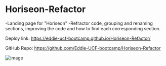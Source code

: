 # Horiseon-Refactor

-Landing page for "Horiseon"
-Refractor code, grouping and renaming sections, improving the code and how to find each corresponding section.

Deploy link:
https://eddie-ucf-bootcamp.github.io/Horiseon-Refactor/

GitHub Repo:
https://github.com/Eddie-UCF-bootcamp/Horiseon-Refactor



![image](https://github.com/Eddie-UCF-bootcamp/Horiseon-Refactor/assets/161403923/745c5b7b-b420-4d55-9f66-49a04a0aff7a)
